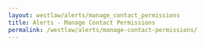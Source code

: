 ```yaml
---
layout: westlaw/alerts/manage_contact_permissions
title: Alerts - Manage Contact Permissions
permalink: /westlaw/alerts/manage-contact-permissions/
---
```


<!--- This child document initializes the page in Jekyll. -->